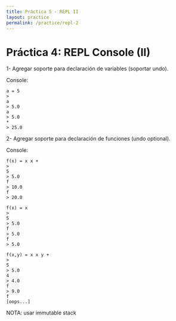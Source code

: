 ```yaml
---
title: Práctica 5 - REPL II
layout: practice
permalink: /practice/repl-2
---
```


# Práctica 4: REPL Console (II)

1- Agregar soporte para declaración de variables (soportar undo).

Console:

```
a = 5
>
a
> 5.0
a
> 5.0
*
> 25.0
```

2- Agregar soporte para declaración de funciones (undo optional).

Console:

```
f(x) = x x +
>
5
> 5.0
f
> 10.0
f
> 20.0
```

```
f(x) = x
>
5
> 5.0
f
> 5.0
f
> 5.0
```

```
f(x,y) = x x y +
>
5
> 5.0
4
> 4.0
f
> 9.0
f
[oops...]
```

NOTA: usar immutable stack
